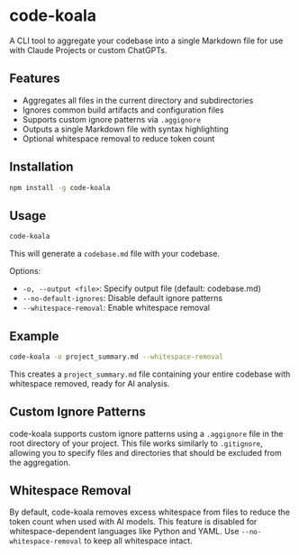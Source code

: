 # code-koala

A CLI tool to aggregate your codebase into a single Markdown file for use with Claude Projects or custom ChatGPTs.

## Features

- Aggregates all files in the current directory and subdirectories
- Ignores common build artifacts and configuration files
- Supports custom ignore patterns via `.aggignore`
- Outputs a single Markdown file with syntax highlighting
- Optional whitespace removal to reduce token count

## Installation

```bash
npm install -g code-koala
```

## Usage

```bash
code-koala
```

This will generate a `codebase.md` file with your codebase.

Options:
- `-o, --output <file>`: Specify output file (default: codebase.md)
- `--no-default-ignores`: Disable default ignore patterns
- `--whitespace-removal`: Enable whitespace removal

## Example

```bash
code-koala -o project_summary.md --whitespace-removal
```

This creates a `project_summary.md` file containing your entire codebase with whitespace removed, ready for AI analysis.

## Custom Ignore Patterns

code-koala supports custom ignore patterns using a `.aggignore` file in the root directory of your project. This file works similarly to `.gitignore`, allowing you to specify files and directories that should be excluded from the aggregation.

## Whitespace Removal

By default, code-koala removes excess whitespace from files to reduce the token count when used with AI models. This feature is disabled for whitespace-dependent languages like Python and YAML. Use `--no-whitespace-removal` to keep all whitespace intact.